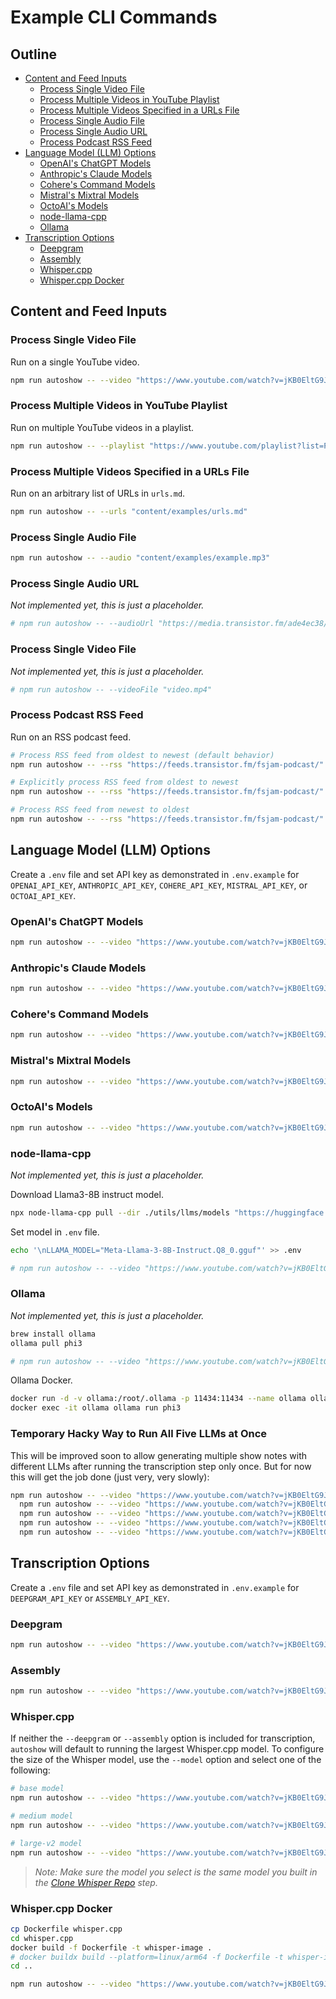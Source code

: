 # Example CLI Commands

## Outline

- [Content and Feed Inputs](#content-and-feed-inputs)
  - [Process Single Video File](#process-single-video-file)
  - [Process Multiple Videos in YouTube Playlist](#process-multiple-videos-in-youtube-playlist)
  - [Process Multiple Videos Specified in a URLs File](#process-multiple-videos-specified-in-a-urls-file)
  - [Process Single Audio File](#process-single-audio-file)
  - [Process Single Audio URL](#process-single-audio-url)
  - [Process Podcast RSS Feed](#process-podcast-rss-feed)
- [Language Model (LLM) Options](#language-model-llm-options)
  - [OpenAI's ChatGPT Models](#openais-chatgpt-models)
  - [Anthropic's Claude Models](#anthropics-claude-models)
  - [Cohere's Command Models](#coheres-command-models)
  - [Mistral's Mixtral Models](#mistrals-mixtral-models)
  - [OctoAI's Models](#octoais-models)
  - [node-llama-cpp](#node-llama-cpp)
  - [Ollama](#ollama)
- [Transcription Options](#transcription-options)
  - [Deepgram](#deepgram)
  - [Assembly](#assembly)
  - [Whisper.cpp](#whispercpp)
  - [Whisper.cpp Docker](#whispercpp-docker)

## Content and Feed Inputs

### Process Single Video File

Run on a single YouTube video.

```bash
npm run autoshow -- --video "https://www.youtube.com/watch?v=jKB0EltG9Jo"
```

### Process Multiple Videos in YouTube Playlist

Run on multiple YouTube videos in a playlist.

```bash
npm run autoshow -- --playlist "https://www.youtube.com/playlist?list=PLCVnrVv4KhXMh4DQBigyvHSRTf2CSj129"
```

### Process Multiple Videos Specified in a URLs File

Run on an arbitrary list of URLs in `urls.md`.

```bash
npm run autoshow -- --urls "content/examples/urls.md"
```

### Process Single Audio File

```bash
npm run autoshow -- --audio "content/examples/example.mp3"
```

### Process Single Audio URL

_Not implemented yet, this is just a placeholder._

```bash
# npm run autoshow -- --audioUrl "https://media.transistor.fm/ade4ec38/cdf2e8ef.mp3"
```

### Process Single Video File

_Not implemented yet, this is just a placeholder._

```bash
# npm run autoshow -- --videoFile "video.mp4"
```

### Process Podcast RSS Feed

Run on an RSS podcast feed.

```bash
# Process RSS feed from oldest to newest (default behavior)
npm run autoshow -- --rss "https://feeds.transistor.fm/fsjam-podcast/"

# Explicitly process RSS feed from oldest to newest
npm run autoshow -- --rss "https://feeds.transistor.fm/fsjam-podcast/" --oldest

# Process RSS feed from newest to oldest
npm run autoshow -- --rss "https://feeds.transistor.fm/fsjam-podcast/" --newest
```

## Language Model (LLM) Options

Create a `.env` file and set API key as demonstrated in `.env.example` for `OPENAI_API_KEY`, `ANTHROPIC_API_KEY`, `COHERE_API_KEY`, `MISTRAL_API_KEY`, or `OCTOAI_API_KEY`.

### OpenAI's ChatGPT Models

```bash
npm run autoshow -- --video "https://www.youtube.com/watch?v=jKB0EltG9Jo" --chatgpt
```

### Anthropic's Claude Models

```bash
npm run autoshow -- --video "https://www.youtube.com/watch?v=jKB0EltG9Jo" --claude
```

### Cohere's Command Models

```bash
npm run autoshow -- --video "https://www.youtube.com/watch?v=jKB0EltG9Jo" --cohere
```

### Mistral's Mixtral Models

```bash
npm run autoshow -- --video "https://www.youtube.com/watch?v=jKB0EltG9Jo" --mistral
```

### OctoAI's Models

```bash
npm run autoshow -- --video "https://www.youtube.com/watch?v=jKB0EltG9Jo" --octo
```

### node-llama-cpp

_Not implemented yet, this is just a placeholder._

Download Llama3-8B instruct model.

```bash
npx node-llama-cpp pull --dir ./utils/llms/models "https://huggingface.co/mradermacher/Meta-Llama-3-8B-Instruct-GGUF/resolve/main/Meta-Llama-3-8B-Instruct.Q8_0.gguf"
```

Set model in `.env` file.

```bash
echo '\nLLAMA_MODEL="Meta-Llama-3-8B-Instruct.Q8_0.gguf"' >> .env
```

```bash
# npm run autoshow -- --video "https://www.youtube.com/watch?v=jKB0EltG9Jo" --llama
```

### Ollama

_Not implemented yet, this is just a placeholder._

```bash
brew install ollama
ollama pull phi3
```

```bash
# npm run autoshow -- --video "https://www.youtube.com/watch?v=jKB0EltG9Jo" --ollama
```

Ollama Docker.

```bash
docker run -d -v ollama:/root/.ollama -p 11434:11434 --name ollama ollama/ollama
docker exec -it ollama ollama run phi3
```

### Temporary Hacky Way to Run All Five LLMs at Once

This will be improved soon to allow generating multiple show notes with different LLMs after running the transcription step only once. But for now this will get the job done (just very, very slowly):

```bash
npm run autoshow -- --video "https://www.youtube.com/watch?v=jKB0EltG9Jo" --chatgpt && rm content/2023-09-10-jKB0EltG9Jo.md && \
  npm run autoshow -- --video "https://www.youtube.com/watch?v=jKB0EltG9Jo" --claude && rm content/2023-09-10-jKB0EltG9Jo.md && \
  npm run autoshow -- --video "https://www.youtube.com/watch?v=jKB0EltG9Jo" --cohere && rm content/2023-09-10-jKB0EltG9Jo.md && \
  npm run autoshow -- --video "https://www.youtube.com/watch?v=jKB0EltG9Jo" --mistral && rm content/2023-09-10-jKB0EltG9Jo.md && \
  npm run autoshow -- --video "https://www.youtube.com/watch?v=jKB0EltG9Jo" --octo
```

## Transcription Options

Create a `.env` file and set API key as demonstrated in `.env.example` for `DEEPGRAM_API_KEY` or `ASSEMBLY_API_KEY`.

### Deepgram

```bash
npm run autoshow -- --video "https://www.youtube.com/watch?v=jKB0EltG9Jo" --deepgram
```

### Assembly

```bash
npm run autoshow -- --video "https://www.youtube.com/watch?v=jKB0EltG9Jo" --assembly
```

### Whisper.cpp

If neither the `--deepgram` or `--assembly` option is included for transcription, `autoshow` will default to running the largest Whisper.cpp model. To configure the size of the Whisper model, use the `--model` option and select one of the following:

```bash
# base model
npm run autoshow -- --video "https://www.youtube.com/watch?v=jKB0EltG9Jo" -m base

# medium model
npm run autoshow -- --video "https://www.youtube.com/watch?v=jKB0EltG9Jo" -m medium

# large-v2 model
npm run autoshow -- --video "https://www.youtube.com/watch?v=jKB0EltG9Jo" -m large
```

> _Note: Make sure the model you select is the same model you built in the [Clone Whisper Repo](#clone-whisper-repo) step._

### Whisper.cpp Docker

```bash
cp Dockerfile whisper.cpp
cd whisper.cpp
docker build -f Dockerfile -t whisper-image .
# docker buildx build --platform=linux/arm64 -f Dockerfile -t whisper-image .
cd ..
```

```bash
npm run autoshow -- --video "https://www.youtube.com/watch?v=jKB0EltG9Jo" --docker
```